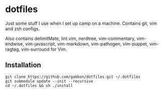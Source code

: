 # dotfiles #
Just some stuff I use when I set up camp on a machine. Contains git, vim and zsh configs.

Also contains delimitMate, lint.vim, nerdtree, vim-commentary, vim-endwise, vim-javascript, vim-markdown, vim-pathogen, vim-puppet, vim-ragtag, vim-surround for Vim.

## Installation

    git clone https://github.com/gabbon/dotfiles.git ~/.dotfiles
    git submodule update --init --recursive
    cd ~/.dotfiles && sh ./install